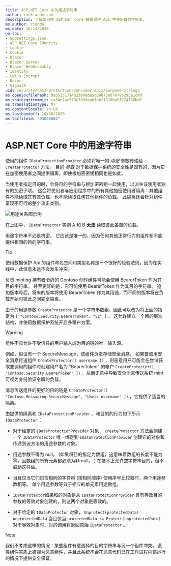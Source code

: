 ```yaml
---
title: ASP.NET Core 中的用途字符串
author: rick-anderson
description: 了解如何在 ASP.NET Core 数据保护 Api 中使用目的字符串。
ms.author: riande
ms.date: 10/14/2016
no-loc:
- appsettings.json
- ASP.NET Core Identity
- cookie
- Cookie
- Blazor
- Blazor Server
- Blazor WebAssembly
- Identity
- Let's Encrypt
- Razor
- SignalR
uid: security/data-protection/consumer-apis/purpose-strings
ms.openlocfilehash: 9a55131714b23909da5d00b73607078b295a1c4d
ms.sourcegitcommit: ca34c1ac578e7d3daa0febf1810ba5fc74f60bbf
ms.translationtype: MT
ms.contentlocale: zh-CN
ms.lasthandoff: 10/30/2020
ms.locfileid: "93060802"
---
```

# <a name="purpose-strings-in-aspnet-core"></a>ASP.NET Core 中的用途字符串

<a name="data-protection-consumer-apis-purposes"></a>

使用的组件 `IDataProtectionProvider` 必须将唯一的 *用途* 参数传递给 `CreateProtector` 方法。 目的 *参数* 对于数据保护系统的安全性是固有的，因为它在加密使用者之间提供隔离，即使根加密密钥相同也是如此。

当使用者指定目的时，会将目的字符串与根加密密钥一起使用，以派生该使用者独有的加密子项。 这会将使用者与应用程序中的所有其他加密使用者隔离：其他组件不能读取其有效负载，也不能读取任何其他组件的负载。 此隔离还会针对组件呈现不可行的整个攻击类别。

![用途关系图示例](purpose-strings/_static/purposes.png)

在上图中， `IDataProtector` 实例 A 和 B **无法** 读取彼此各自的负载。

用途字符串不必是机密。 它应该是唯一的，因为任何其他正常行为的组件都不能提供相同的目的字符串。

>[!TIP]
> 使用数据保护 Api 的组件命名空间和类型名称是一个很好的经验法则，因为在实践中，此信息永远不会发生冲突。
>
>负责 minting 持有者令牌的 Contoso 创作组件可能会使用 BearerToken 作为其目的字符串。 甚至更好的是，它可能使用 BearerToken 作为其目的字符串。 追加版本号后，将来的版本将使用 BearerToken 作为其用途，而不同的版本将在负载开始时彼此之间完全隔离。

由于的用途参数 `CreateProtector` 是一个字符串数组，因此可以改为将上面的指定为 `[ "Contoso.Security.BearerToken", "v1" ]` 。 这允许建立一个目的层次结构，并使用数据保护系统开启多租户方案。

<a name="data-protection-contoso-purpose"></a>

>[!WARNING]
> 组件不应允许不受信任的用户输入成为目的链的唯一输入源。
>
>例如，假设有一个 SecureMessage，该组件负责存储安全消息。 如果要调用安全消息传送组件 `CreateProtector([ username ])` ，则恶意用户可能会在尝试获取要调用的组件时创建用户名为 "BearerToken" 的帐户 `CreateProtector([ "Contoso.Security.BearerToken" ])` ，从而无意中导致安全消息传送系统 mint 可视为身份验证令牌的负载。
>
>消息传送组件的更好的目的链是 `CreateProtector([ "Contoso.Messaging.SecureMessage", "User: username" ])` ，它提供了适当的隔离。

由提供的隔离和 `IDataProtectionProvider` 、和目的的行为如下所示 `IDataProtector` ：

* 对于给定的 `IDataProtectionProvider` 对象， `CreateProtector` 方法会创建一个 `IDataProtector` 唯一绑定到 `IDataProtectionProvider` 创建它的对象和传递到该方法的用途参数的对象。

* 用途参数不得为 null。  (如果将目的指定为数组，这意味着数组的长度不能为零，且数组的所有元素都必须为非 null。 ) 在技术上允许空字符串目的，但不鼓励这样做。

* 当且仅当它们包含相同的字符串 (按相同顺序) 使用序号比较器时，两个用途参数相等。 单个用途参数等效于相应的单元素用途数组。

* `IDataProtector`如果和的对象是从 `IDataProtectionProvider` 具有等效目的参数的等效对象创建的，则这两个对象是等效的。

* 对于给定的 `IDataProtector` 对象， `Unprotect(protectedData)` `unprotectedData` 当且仅当 `protectedData := Protect(unprotectedData)` 对于等效对象时，对的调用将返回原始 `IDataProtector` 。

> [!NOTE]
> 我们不考虑这样的情况：某些组件有意选择的目的字符串与另一个组件冲突。 此类组件实质上被视为恶意组件，并且此系统不会在恶意代码已在工作进程内部运行的情况下提供安全保证。
